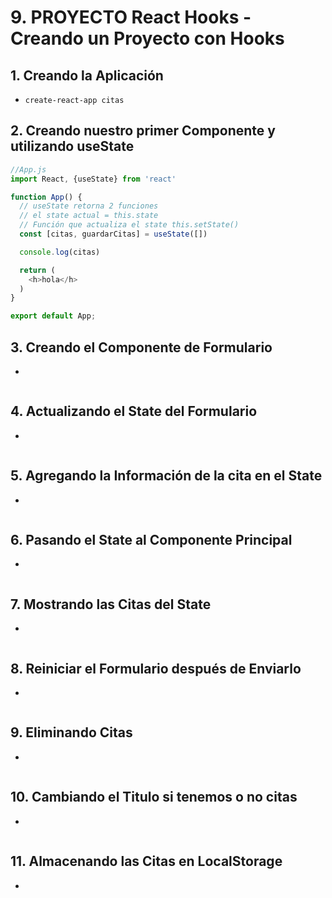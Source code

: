 # 9. PROYECTO React Hooks - Creando un Proyecto con Hooks

## 1. Creando la Aplicación
- `create-react-app citas`

## 2. Creando nuestro primer Componente y utilizando useState
```js
//App.js
import React, {useState} from 'react'

function App() {
  // useState retorna 2 funciones
  // el state actual = this.state
  // Función que actualiza el state this.setState()
  const [citas, guardarCitas] = useState([])

  console.log(citas)

  return (
    <h>hola</h>
  )
}

export default App;
```
## 3. Creando el Componente de Formulario
- 
```js
```
## 4. Actualizando el State del Formulario
- 
```js
```
## 5. Agregando la Información de la cita en el State
- 
```js
```
## 6. Pasando el State al Componente Principal
- 
```js
```
## 7. Mostrando las Citas del State
- 
```js
```
## 8. Reiniciar el Formulario después de Enviarlo
- 
```js
```
## 9. Eliminando Citas
- 
```js
```
## 10. Cambiando el Titulo si tenemos o no citas
- 
```js
```
## 11. Almacenando las Citas en LocalStorage
- 
```js
```
